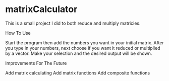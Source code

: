 # matrixCalculator

This is a small project I did to both reduce and multiply
matricies.

How To Use

Start the program then add the numbers you want in your initial
matrix. After you type in your numbers, next choose if you want it
reduced or multiplied by a vector. Make your selection and the desired
output will be shown.

Improvements For The Future

Add matrix calculating
Add matrix functions
Add composite functions
